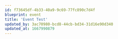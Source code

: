 ```yaml
---
id: f73645df-4b33-40a9-9c69-77fc890c7d4f
blueprint: event
title: 'Event Test'
updated_by: 3ac70980-bcd8-44cb-bd34-31d16e90d340
updated_at: 1667990879
---
```

